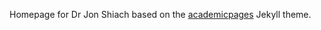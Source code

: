 Homepage for Dr Jon Shiach based on the [academicpages](https://github.com/academicpages/academicpages.github.io) Jekyll theme.